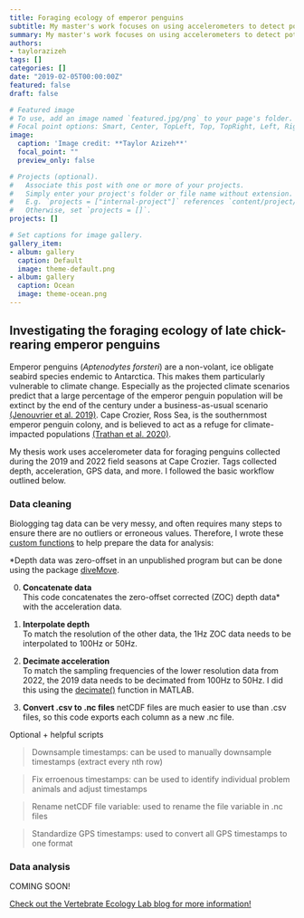 ```yaml
---
title: Foraging ecology of emperor penguins
subtitle: My master's work focuses on using accelerometers to detect potential prey capture signals.
summary: My master's work focuses on using accelerometers to detect potential prey capture signals.
authors:
- taylorazizeh
tags: []
categories: []
date: "2019-02-05T00:00:00Z"
featured: false
draft: false

# Featured image
# To use, add an image named `featured.jpg/png` to your page's folder.
# Focal point options: Smart, Center, TopLeft, Top, TopRight, Left, Right, BottomLeft, Bottom, BottomRight
image:
  caption: 'Image credit: **Taylor Azizeh**'
  focal_point: ""
  preview_only: false

# Projects (optional).
#   Associate this post with one or more of your projects.
#   Simply enter your project's folder or file name without extension.
#   E.g. `projects = ["internal-project"]` references `content/project/deep-learning/index.md`.
#   Otherwise, set `projects = []`.
projects: []

# Set captions for image gallery.
gallery_item:
- album: gallery
  caption: Default
  image: theme-default.png
- album: gallery
  caption: Ocean
  image: theme-ocean.png
---
```


## Investigating the foraging ecology of late chick-rearing emperor penguins

Emperor penguins (*Aptenodytes forsteri*) are a non-volant, ice obligate seabird species endemic to Antarctica. This makes them particularly vulnerable to climate change. Especially as the projected climate scenarios predict that a large percentage of the emperor penguin population will be extinct by the end of the century under a business-as-usual scenario [(Jenouvrier et al. 2019)](https://onlinelibrary.wiley.com/doi/10.1111/gcb.15806). Cape Crozier, Ross Sea, is the southernmost emperor penguin colony, and is believed to act as a refuge for climate-impacted populations [(Trathan et al. 2020)](https://www.sciencedirect.com/science/article/pii/S0006320719309899?via%3Dihub).

My thesis work uses accelerometer data for foraging penguins collected during the 2019 and 2022 field seasons at Cape Crozier. Tags collected depth, acceleration, GPS data, and more. I followed the basic workflow outlined below.

### Data cleaning
Biologging tag data can be very messy, and often requires many steps to ensure there are no outliers or erroneous values. Therefore, I wrote these [custom functions](https://github.com/taylorazizeh/EmperorPenguins/tree/main/code/data_cleaning) to help prepare the data for analysis:  

*Depth data was zero-offset in an unpublished program but can be done using the package [diveMove](https://cran.r-project.org/web/packages/diveMove/diveMove.pdf).  

00. **Concatenate data**  
   This code concatenates the zero-offset corrected (ZOC) depth data* with the acceleration data.

01. **Interpolate depth**  
   To match the resolution of the other data, the 1Hz ZOC data needs to be interpolated to 100Hz or 50Hz.
   
02. **Decimate acceleration**  
   To match the sampling frequencies of the lower resolution data from 2022, the 2019 data needs to be decimated from 100Hz to 50Hz. I did this using the [decimate()](https://www.mathworks.com/help/signal/ref/decimate.html) function in MATLAB.
   
03. **Convert .csv to .nc files**
    netCDF files are much easier to use than .csv files, so this code exports each column as a new .nc file.  

Optional + helpful scripts
> Downsample timestamps: can be used to manually downsample timestamps (extract every nth row)

> Fix erroenous timestamps: can be used to identify individual problem animals and adjust timestamps

> Rename netCDF file variable: used to rename the file variable in .nc files

> Standardize GPS timestamps: used to convert all GPS timestamps to one format  

### Data analysis
COMING SOON!

[Check out the Vertebrate Ecology Lab blog for more information!](https://mlml.sjsu.edu/birdmam/emperor-penguin-expedition-2022-season/)
